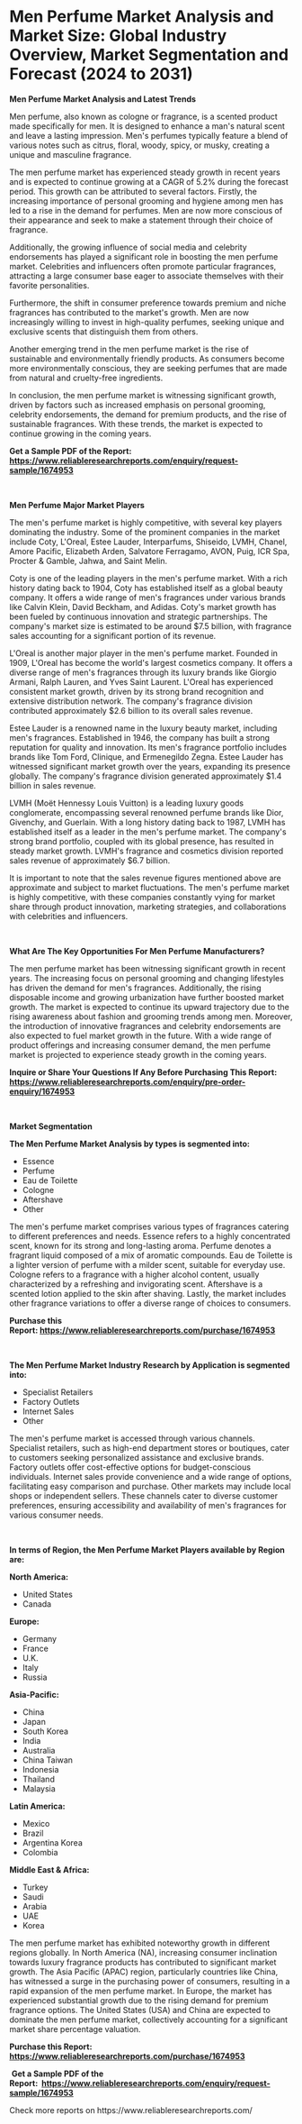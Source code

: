 <p><h1>Men Perfume Market Analysis and Market Size: Global Industry Overview, Market Segmentation and Forecast (2024 to 2031)</h1></p><p><strong>Men Perfume Market Analysis and Latest Trends</strong></p>
<p><p>Men perfume, also known as cologne or fragrance, is a scented product made specifically for men. It is designed to enhance a man's natural scent and leave a lasting impression. Men's perfumes typically feature a blend of various notes such as citrus, floral, woody, spicy, or musky, creating a unique and masculine fragrance.</p><p>The men perfume market has experienced steady growth in recent years and is expected to continue growing at a CAGR of 5.2% during the forecast period. This growth can be attributed to several factors. Firstly, the increasing importance of personal grooming and hygiene among men has led to a rise in the demand for perfumes. Men are now more conscious of their appearance and seek to make a statement through their choice of fragrance.</p><p>Additionally, the growing influence of social media and celebrity endorsements has played a significant role in boosting the men perfume market. Celebrities and influencers often promote particular fragrances, attracting a large consumer base eager to associate themselves with their favorite personalities.</p><p>Furthermore, the shift in consumer preference towards premium and niche fragrances has contributed to the market's growth. Men are now increasingly willing to invest in high-quality perfumes, seeking unique and exclusive scents that distinguish them from others.</p><p>Another emerging trend in the men perfume market is the rise of sustainable and environmentally friendly products. As consumers become more environmentally conscious, they are seeking perfumes that are made from natural and cruelty-free ingredients.</p><p>In conclusion, the men perfume market is witnessing significant growth, driven by factors such as increased emphasis on personal grooming, celebrity endorsements, the demand for premium products, and the rise of sustainable fragrances. With these trends, the market is expected to continue growing in the coming years.</p></p>
<p><strong>Get a Sample PDF of the Report:&nbsp; <a href="https://www.reliableresearchreports.com/enquiry/request-sample/1674953">https://www.reliableresearchreports.com/enquiry/request-sample/1674953</a></strong></p>
<p>&nbsp;</p>
<p><strong>Men Perfume Major Market Players</strong></p>
<p><p>The men's perfume market is highly competitive, with several key players dominating the industry. Some of the prominent companies in the market include Coty, L'Oreal, Estee Lauder, Interparfums, Shiseido, LVMH, Chanel, Amore Pacific, Elizabeth Arden, Salvatore Ferragamo, AVON, Puig, ICR Spa, Procter & Gamble, Jahwa, and Saint Melin.</p><p>Coty is one of the leading players in the men's perfume market. With a rich history dating back to 1904, Coty has established itself as a global beauty company. It offers a wide range of men's fragrances under various brands like Calvin Klein, David Beckham, and Adidas. Coty's market growth has been fueled by continuous innovation and strategic partnerships. The company's market size is estimated to be around $7.5 billion, with fragrance sales accounting for a significant portion of its revenue.</p><p>L'Oreal is another major player in the men's perfume market. Founded in 1909, L'Oreal has become the world's largest cosmetics company. It offers a diverse range of men's fragrances through its luxury brands like Giorgio Armani, Ralph Lauren, and Yves Saint Laurent. L'Oreal has experienced consistent market growth, driven by its strong brand recognition and extensive distribution network. The company's fragrance division contributed approximately $2.6 billion to its overall sales revenue.</p><p>Estee Lauder is a renowned name in the luxury beauty market, including men's fragrances. Established in 1946, the company has built a strong reputation for quality and innovation. Its men's fragrance portfolio includes brands like Tom Ford, Clinique, and Ermenegildo Zegna. Estee Lauder has witnessed significant market growth over the years, expanding its presence globally. The company's fragrance division generated approximately $1.4 billion in sales revenue.</p><p>LVMH (Moët Hennessy Louis Vuitton) is a leading luxury goods conglomerate, encompassing several renowned perfume brands like Dior, Givenchy, and Guerlain. With a long history dating back to 1987, LVMH has established itself as a leader in the men's perfume market. The company's strong brand portfolio, coupled with its global presence, has resulted in steady market growth. LVMH's fragrance and cosmetics division reported sales revenue of approximately $6.7 billion.</p><p>It is important to note that the sales revenue figures mentioned above are approximate and subject to market fluctuations. The men's perfume market is highly competitive, with these companies constantly vying for market share through product innovation, marketing strategies, and collaborations with celebrities and influencers.</p></p>
<p>&nbsp;</p>
<p><strong>What Are The Key Opportunities For Men Perfume Manufacturers?</strong></p>
<p><p>The men perfume market has been witnessing significant growth in recent years. The increasing focus on personal grooming and changing lifestyles has driven the demand for men's fragrances. Additionally, the rising disposable income and growing urbanization have further boosted market growth. The market is expected to continue its upward trajectory due to the rising awareness about fashion and grooming trends among men. Moreover, the introduction of innovative fragrances and celebrity endorsements are also expected to fuel market growth in the future. With a wide range of product offerings and increasing consumer demand, the men perfume market is projected to experience steady growth in the coming years.</p></p>
<p><strong>Inquire or Share Your Questions If Any Before Purchasing This Report: <a href="https://www.reliableresearchreports.com/enquiry/pre-order-enquiry/1674953">https://www.reliableresearchreports.com/enquiry/pre-order-enquiry/1674953</a></strong></p>
<p>&nbsp;</p>
<p><strong>Market Segmentation</strong></p>
<p><strong>The Men Perfume Market Analysis by types is segmented into:</strong></p>
<p><ul><li>Essence</li><li>Perfume</li><li>Eau de Toilette</li><li>Cologne</li><li>Aftershave</li><li>Other</li></ul></p>
<p><p>The men's perfume market comprises various types of fragrances catering to different preferences and needs. Essence refers to a highly concentrated scent, known for its strong and long-lasting aroma. Perfume denotes a fragrant liquid composed of a mix of aromatic compounds. Eau de Toilette is a lighter version of perfume with a milder scent, suitable for everyday use. Cologne refers to a fragrance with a higher alcohol content, usually characterized by a refreshing and invigorating scent. Aftershave is a scented lotion applied to the skin after shaving. Lastly, the market includes other fragrance variations to offer a diverse range of choices to consumers.</p></p>
<p><strong>Purchase this Report:&nbsp;<a href="https://www.reliableresearchreports.com/purchase/1674953">https://www.reliableresearchreports.com/purchase/1674953</a></strong></p>
<p>&nbsp;</p>
<p><strong>The Men Perfume Market Industry Research by Application is segmented into:</strong></p>
<p><ul><li>Specialist Retailers</li><li>Factory Outlets</li><li>Internet Sales</li><li>Other</li></ul></p>
<p><p>The men's perfume market is accessed through various channels. Specialist retailers, such as high-end department stores or boutiques, cater to customers seeking personalized assistance and exclusive brands. Factory outlets offer cost-effective options for budget-conscious individuals. Internet sales provide convenience and a wide range of options, facilitating easy comparison and purchase. Other markets may include local shops or independent sellers. These channels cater to diverse customer preferences, ensuring accessibility and availability of men's fragrances for various consumer needs.</p></p>
<p>&nbsp;</p>
<p><strong>In terms of Region, the Men Perfume Market Players available by Region are:</strong></p>
<p>
    <p> <strong> North America: </strong>
        <ul>
            <li>United States</li>
            <li>Canada</li>
        </ul>
        </p> 
    <p> <strong> Europe: </strong>
        <ul>
            <li>Germany</li>
            <li>France</li>
            <li>U.K.</li>
            <li>Italy</li>
            <li>Russia</li>
        </ul>
        </p> 
    <p> <strong> Asia-Pacific: </strong>
        <ul>
            <li>China</li>
            <li>Japan</li>
            <li>South Korea</li>
            <li>India</li>
            <li>Australia</li>
            <li>China Taiwan</li>
            <li>Indonesia</li>
            <li>Thailand</li>
            <li>Malaysia</li>
        </ul>
        </p> 
    <p> <strong> Latin America: </strong>
        <ul>
            <li>Mexico</li>
            <li>Brazil</li>
            <li>Argentina Korea</li>
            <li>Colombia</li>
        </ul>
        </p> 
    <p> <strong> Middle East & Africa: </strong>
        <ul>
            <li>Turkey</li>
            <li>Saudi</li>
            <li>Arabia</li>
            <li>UAE</li>
            <li>Korea</li>
        </ul>
    </p>
    </p>
<p><p>The men perfume market has exhibited noteworthy growth in different regions globally. In North America (NA), increasing consumer inclination towards luxury fragrance products has contributed to significant market growth. The Asia Pacific (APAC) region, particularly countries like China, has witnessed a surge in the purchasing power of consumers, resulting in a rapid expansion of the men perfume market. In Europe, the market has experienced substantial growth due to the rising demand for premium fragrance options. The United States (USA) and China are expected to dominate the men perfume market, collectively accounting for a significant market share percentage valuation.</p></p>
<p><strong>Purchase this Report: <a href="https://www.reliableresearchreports.com/purchase/1674953">https://www.reliableresearchreports.com/purchase/1674953</a></strong></p>
<p>&nbsp;<strong>Get a Sample PDF of the Report:&nbsp;&nbsp;<a href="https://www.reliableresearchreports.com/enquiry/request-sample/1674953">https://www.reliableresearchreports.com/enquiry/request-sample/1674953</a></strong></p>
<p><strong></strong></p>
<p>Check more reports on https://www.reliableresearchreports.com/</p>
